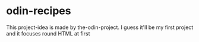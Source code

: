 # odin-recipes

This project-idea is made by the-odin-project. I guess it'll be my first project and it focuses round HTML at first